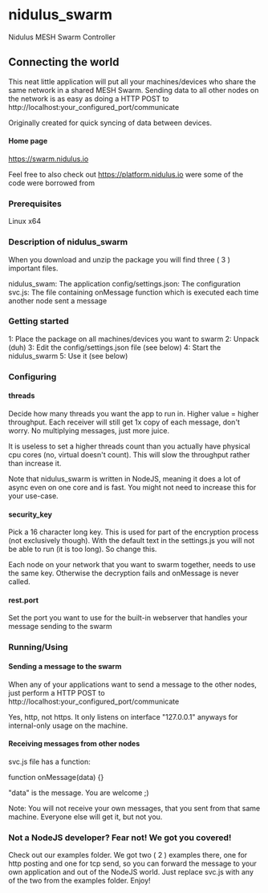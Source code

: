 # nidulus_swarm
Nidulus MESH Swarm Controller

## Connecting the world

This neat little application will put all your machines/devices who share the same network in a shared MESH Swarm.
Sending data to all other nodes on the network is as easy as doing a HTTP POST to http://localhost:your_configured_port/communicate

Originally created for quick syncing of data between devices.

#### Home page

https://swarm.nidulus.io

Feel free to also check out https://platform.nidulus.io were some of the code were borrowed from

### Prerequisites
Linux x64

### Description of nidulus_swarm

When you download and unzip the package you will find three ( 3 ) important files.

nidulus_swam:         The application
config/settings.json: The configuration
svc.js:               The file containing onMessage function which is executed each time another node sent a message

### Getting started

1: Place the package on all machines/devices you want to swarm
2: Unpack (duh)
3: Edit the config/settings.json file (see below)
4: Start the nidulus_swarm
5: Use it (see below)

### Configuring

#### threads

Decide how many threads you want the app to run in. Higher value = higher throughput. Each receiver will still get 1x copy of each message, don't worry. No multiplying messages, just more juice.

It is useless to set a higher threads count than you actually have physical cpu cores (no, virtual doesn't count). This will slow the throughput rather than increase it.

Note that nidulus_swarm is written in NodeJS, meaning it does a lot of async even on one core and is fast. You might not need to increase this for your use-case.

#### security_key

Pick a 16 character long key. This is used for part of the encryption process (not exclusively though). With the default text in the settings.js you will not be able to run (it is too long). So change this.

Each node on your network that you want to swarm together, needs to use the same key. Otherwise the decryption fails and onMessage is never called.

#### rest.port

Set the port you want to use for the built-in webserver that handles your message sending to the swarm

### Running/Using

#### Sending a message to the swarm

When any of your applications want to send a message to the other nodes, just perform a HTTP POST to http://localhost:your_configured_port/communicate

Yes, http, not https. It only listens on interface "127.0.0.1" anyways for internal-only usage on the machine.

#### Receiving messages from other nodes

svc.js file has a function:

function onMessage(data) {}

"data" is the message. You are welcome ;)

Note: You will not receive your own messages, that you sent from that same machine. Everyone else will get it, but not you.

### Not a NodeJS developer? Fear not! We got you covered!

Check out our examples folder. We got two ( 2 ) examples there, one for http posting and one for tcp send, so you can forward the message to your own application and out of the NodeJS world. Just replace svc.js with any of the two from the examples folder. Enjoy!
